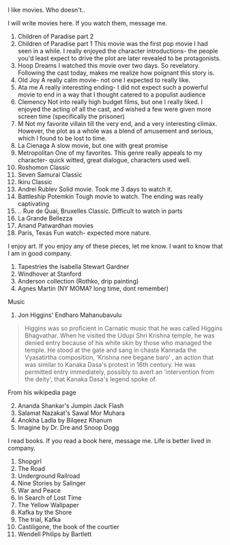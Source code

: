 I like movies. Who doesn't..

I will write movies here. If you watch them, message me.

1. Children of Paradise part 2
2. Children of Paradise part 1
This movie was the first pop movie I had seen in a while. I really enjoyed the character introductions- the people you'd least expect to drive the plot are later revealed to be protagonists. 
3. Hoop Dreams
I watched this movie over two days. So revelatory. Following the cast today, makes me realize how poignant this story is.
4. Old Joy
A really calm movie- not one I expected to really like. 
5. Ata me
A really interesting ending- I did not expect such a powerful movie to end in a way that I thought catered to a populist audience
6. Clemency
Not into really high budget films, but one I really liked. I enjoyed the acting of all the cast, and wished a few were given more screen time (specifically the prisoner)
7. M
Not my favorite villain till the very end, and a very interesting climax. However, the plot as a whole was a blend of amusement and serious, which I found to be lost to time.
8. La Cienaga 
A slow movie, but one with great promise
9. Metropolitan
One of my favorites. This genre really appeals to my character- quick witted, great dialogue, characters used well.
10. Roshomon
Classic
11. Seven Samurai
Classic
12. Ikiru
Classic
13. Andrei Rublev
Solid movie. Took me 3 days to watch it. 
14. Battleship Potemkin
Tough movie to watch. The ending was really captivating
15. .. Rue de Quai, Bruxelles
Classic. Difficult to watch in parts
16. La Grande Bellezza
17. Anand Patwardhan movies
18. Paris, Texas
Fun watch- expected more nature.

I enjoy art. If you enjoy any of these pieces, let me know. I want to know that I am in good company.

1. Tapestries the Isabella Stewart Gardner
2. Windhover at Stanford
3. Anderson collection (Rothko, drip painting)
4. Agnes Martin (NY MOMA? long time, dont remember)

Music
1. Jon Higgins' Endharo Mahanubavulu 
> Higgins was so proficient in Carnatic music that he was called Higgins Bhagvathar. When he visited the Udupi Shri Krishna temple, he was denied entry because of his white skin by those who managed the temple. He stood at the gate and sang in chaste Kannada the Vyasatirtha composition, ‘Krishna nee begane baro’ , an action that was similar to Kanaka Dasa's protest in 16th century. He was permitted entry immediately, possibly to avert an 'intervention from the deity', that Kanaka Dasa's legend spoke of.

From his wikipedia page

2. Ananda Shankar's Jumpin Jack Flash
3. Salamat Nazakat's Sawal Mor Muhara
4. Anokha Ladla by Bilqeez Khanum
5. Imagine by Dr. Dre and Snoop Dogg


I read books. If you read a book here, message me. Life is better lived in company.

1. Shopgirl
2. The Road
3. Underground Railroad
4. Nine Stories by Salinger
5. War and Peace
6. In Search of Lost Time
7. The Yellow Wallpaper
8. Kafka by the Shore
9. The trial, Kafka
10. Castiligone, the book of the courtier
11. Wendell Philips by Bartlett